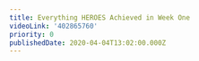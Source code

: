 ```yaml
---
title: Everything HEROES Achieved in Week One
videoLink: '402865760'
priority: 0
publishedDate: 2020-04-04T13:02:00.000Z
---
```

